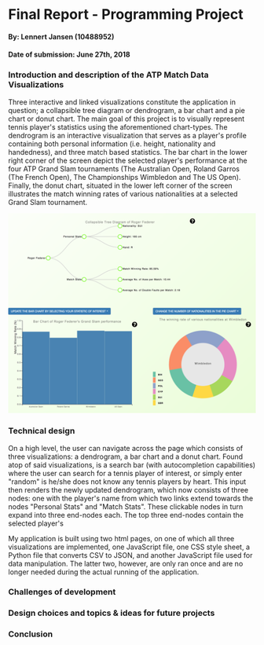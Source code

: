 # Final Report - Programming Project

#### By: Lennert Jansen (10488952)
#### Date of submission: June 27th, 2018

### Introduction and description of the ATP Match Data Visualizations
Three interactive and linked visualizations constitute the application in question; a collapsible tree diagram or dendrogram, a bar chart and a pie chart or donut chart.
The main goal of this project is to visually represent tennis player's statistics using the aforementioned chart-types. The dendrogram is an interactive visualization that serves as a player's profile containing both personal information (i.e. height, nationality and handedness), and three match based statistics. The bar chart in the lower right corner of the screen depict the selected player's performance at the four ATP Grand Slam tournaments (The Australian Open, Roland Garros (The French Open), The Championships Wimbledon and The US Open). Finally, the donut chart, situated in the lower left corner of the screen illustrates the match winning rates of various nationalities at a selected Grand Slam tournament.

<img src="doc/screenshot.png" width="750px"/>

### Technical design
On a high level, the user can navigate across the page which consists of three visualizations: a dendrogram, a bar chart and a donut chart. Found atop of said visualizations, is a search bar (with autocompletion capabilities) where the user can search for a tennis player of interest, or simply enter "random" is he/she does not know any tennis players by heart. This input then renders the newly updated dendrogram, which now consists of three nodes: one with the player's name from which two links extend towards the nodes "Personal Stats" and "Match Stats". These clickable nodes in turn expand into three end-nodes each. The top three end-nodes contain the selected player's 

My application is built using two html pages, on one of which all three visualizations are implemented, one JavaScript file, one CSS style sheet, a Python file that converts CSV to JSON, and another JavaScript file used for data manipulation. The latter two, however, are only ran once and are no longer needed during the actual running of the application.

### Challenges of development

### Design choices and topics & ideas for future projects

### Conclusion
